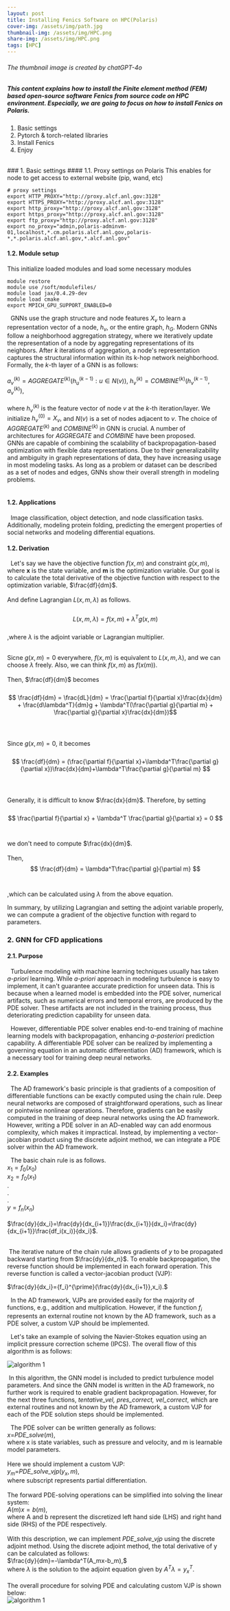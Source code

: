 ```yaml
---
layout: post
title: Installing Fenics Software on HPC(Polaris)
cover-img: /assets/img/path.jpg
thumbnail-img: /assets/img/HPC.png
share-img: /assets/img/HPC.png
tags: [HPC]
---
```


###### The thumbnail image is created by chatGPT-4o
##### This content explains how to install the Finite element method (FEM) based open-source software Fenics from source code on HPC environment. Especially, we are going to focus on how to install Fenics on Polaris.


1. Basic settings
2. Pytorch & torch-related libraries
3. Install Fenics
4. Enjoy

   
<br>
### 1. Basic settings
#### 1.1. Proxy settings on Polaris
This enables for node to get access to external website (pip, wand, etc)

```
# proxy settings
export HTTP_PROXY="http://proxy.alcf.anl.gov:3128"
export HTTPS_PROXY="http://proxy.alcf.anl.gov:3128"
export http_proxy="http://proxy.alcf.anl.gov:3128"
export https_proxy="http://proxy.alcf.anl.gov:3128"
export ftp_proxy="http://proxy.alcf.anl.gov:3128"
export no_proxy="admin,polaris-adminvm-01,localhost,*.cm.polaris.alcf.anl.gov,polaris-*,*.polaris.alcf.anl.gov,*.alcf.anl.gov"
```

#### 1.2. Module setup
This initialize loaded modules and load some necessary modules

```
module restore
module use /soft/modulefiles/
module load jax/0.4.29-dev
module load cmake
export MPICH_GPU_SUPPORT_ENABLED=0
```


&nbsp; GNNs use the graph structure and node features $X_v$ to learn a representation vector of a node, $h_v$, or the entire graph, $h_G$. Modern GNNs follow a neighborhood aggregation strategy, where we iteratively update the representation of a node by aggregating representations of its neighbors. 
After $k$ iterations of aggregation, a node's representation captures the structural information within its k-hop network neighborhood.
Formally, the $k$-th layer of a GNN is as follows:  <br/><br/>
$a_v^{(k)} = AGGREGATE^{(k)}({h_u^{(k-1)} : u \in N(v)})$,   $h_v^{(k)} = COMBINE^{(k)}(h_v^{(k-1)}, a_v^{(k)}),$ <br/><br/>
where $h_v^{(k)}$ is the feature vector of node $v$ at the $k$-th iteration/layer.
We initialize $h_v^{(0)}=X_v,$ and $N(v)$ is a set of nodes adjacent to $v$. 
The choice of $AGGREGATE^{(k)}$ and $COMBINE^{(k)}$ in GNN is crucial.
A number of architectures for $AGGREGATE$ and $COMBINE$ have been proposed.  
GNNs are capable of combining the scalability of backpropagation-based optimization with flexible data representations.
Due to their generalizability and ambiguity in graph representations of data, they have increasing usage in most modeling tasks.
As long as a problem or dataset can be described as a set of nodes and edges, GNNs show their overall strength in modeling problems. <br/><br/>


#### 1.2. Applications
&nbsp; Image classification, object detection, and node classification tasks. Additionally, modeling protein folding, predicting the emergent properties of social networks and modeling differential equations.

   

#### 1.2. Derivation
&nbsp; Let's say we have the objective function $f(x, m)$ and constraint $g(x, m)$, where **x** is the state variable, and **m** is the optimization variable. Our goal is to calculate the total derivative of the objective function with respect to the optimization variable, $\frac{df}{dm}$. <br/><br/>
And define Lagrangian $L(x, m, \lambda)$ as follows. <br/><br/>
 $$
 L(x, m, \lambda) = f(x, m) + \lambda^Tg(x, m) 
 $$ 
 <br>
 ,where $\lambda$ is the adjoint variable or Lagrangian multiplier.<br/><br/>
 
 Sicne $g(x,m) = 0$ everywhere, $f(x,m)$ is equivalent to $L(x, m, \lambda)$, and we can choose $\lambda$ freely. Also, we can think $f(x,m)$ as $f(x(m))$. <br/><br/>
 Then, $\frac{df}{dm}$ becomes <br/><br/>
 $$ \frac{df}{dm} = \frac{dL}{dm} = \frac{\partial f}{\partial x}\frac{dx}{dm} + \frac{d\lambda^T}{dm}g + \lambda^T(\frac{\partial g}{\partial m} + \frac{\partial g}{\partial x}\frac{dx}{dm})$$ <br/><br/>

 Since $g(x,m)=0$, it becomes <br/><br/>
 $$
 \frac{df}{dm} = (\frac{\partial f}{\partial x}+\lambda^T\frac{\partial g}{\partial x})\frac{dx}{dm}+\lambda^T\frac{\partial g}{\partial m}
 $$
 <br/><br/>

 Generally, it is difficult to know $\frac{dx}{dm}$. Therefore, by setting <br/><br/>
 $$
 \frac{\partial f}{\partial x} + \lambda^T \frac{\partial g}{\partial x} = 0
 $$
 <br/><br/>
 we don't need to compute $\frac{dx}{dm}$. <br/><br/>
 Then,
 $$
 \frac{df}{dm} = \lambda^T\frac{\partial g}{\partial m}
 $$
<br/><br/>
,which can be calculated using $\lambda$ from the above equation. <br>

In summary, by utilizing Lagrangian and setting the adjoint variable properly, we can compute a gradient of the objective function with regard to parameters.

### 2. GNN for CFD applications
#### 2.1. Purpose
&nbsp; Turbulence modeling with machine learning techniques usually has taken _a-priori_ learning. While _a-priori_ approach in modeling turbulence is easy to implement, it can't guarantee accurate prediction for unseen data. This is because when a learned model is embedded into the PDE solver, numerical artifacts, such as numerical errors and temporal errors, are produced by the PDE solver. These artifacts are not included in the training process, thus deteriorating prediction capability for unseen data.

&nbsp; However, differentiable PDE solver enables end-to-end training of machine learning models with backpropagation, enhancing _a-posteriori_ prediction capability. A differentiable PDE solver can be realized by implementing a governing equation in an automatic differentiation (AD) framework, which is a necessary tool for training deep neural networks. <br>

#### 2.2. Examples
&nbsp; The AD framework's basic principle is that gradients of a composition of differentiable functions can be exactly computed using the chain rule. Deep neural networks are composed of straightforward operations, such as linear or pointwise nonlinear operations. Therefore, gradients can be easily computed in the training of deep neural networks using the AD framework. However, writing a PDE solver in an AD-enabled way can add enormous complexity, which makes it impractical. Instead, by implementing a vector-jacobian product using the discrete adjoint method, we can integrate a PDE solver within the AD framework.

&nbsp; The basic chain rule is as follows. <br>
$x_1=f_0(x_0)$ <br>
$x_2=f_0(x_1)$ <br>
.<br>
.<br>
.<br>
$y=f_n(x_n)$ <br/><br/>
$\frac{dy}{dx_i}=\frac{dy}{dx_{i+1}}\frac{dx_{i+1}}{dx_i}=\frac{dy}{dx_{i+1}}\frac{df_i(x_i)}{dx_i}$.  <br/><br/>

&nbsp;The iterative nature of the chain rule allows gradients of $y$ to be propagated backward starting from $\frac{dy}{dx_n}$. To enable backpropagation, the reverse function should be implemented in each forward operation. This reverse function is called a vector-jacobian product (VJP): <br>

$\frac{dy}{dx_i}={f_i}^{\prime}(\frac{dy}{dx_{i+1}},x_i).$ <br>

&nbsp; In the AD framework, VJPs are provided easily for the majority of functions, e.g., addition and multiplication. However, if the function $f_i$ represents an external routine not known by the AD framework, such as a PDE solver, a custom VJP should be implemented. <br>

&nbsp; Let's take an example of solving the Navier-Stokes equation using an implicit pressure correction scheme (IPCS). The overall flow of this algorithm is as follows: <br>


![algorithm 1](/assets/img/IPCS_Algorithm1.png)

&nbsp;In this algorithm, the GNN model is included to predict turbulence model parameters. And since the GNN model is written in the AD framework, no further work is required to enable gradient backpropagation. However, for the next three functions, *tentative_vel, pres_correct, vel_correct*, which are external routines and not known by the AD framework, a custom VJP for each of the PDE solution steps should be implemented.<br>

&nbsp; The PDE solver can be written generally as follows: <br>
$x=$*PDE_solve*$(m),$ <br>
where x is state variables, such as pressure and velocity, and m is learnable model parameters. <br/><br/>
Here we should implement a custom VJP:<br>
$y_m=$*PDE_solve_vjp*$(y_x,m),$ <br>
where subscript represents partial differentiation. <br/><br/>
The forward PDE-solving operations can be simplified into solving the linear system: <br>
$A(m)x=b(m),$ <br>
where A and b represent the discretized left hand side (LHS) and right hand side (RHS) of the PDE respectively. <br/><br/>
With this description, we can implement *PDE_solve_vjp* using the discrete adjoint method. Using the discrete adjoint method, the total derivative of y can be calculated as follows:<br>
$\frac{dy}{dm}=-\lambda^T(A_mx-b_m),$<br>
where $\lambda$ is the solution to the adjoint equation given by $A^T\lambda=y_x^T.$ <br/><br/>
The overall procedure for solving PDE and calculating custom VJP is shown below: <br>
![algorithm 1](/assets/img/Algorithm2.png)



[^1]: [Barwey, Shivam, et al. "Multiscale graph neural network autoencoders for interpretable scientific machine learning." Journal of Computational Physics 495 (2023): 112537.](https://doi.org/10.1016/j.jcp.2023.112537) 
[^2]: [Xu, Keyulu, et al. "How powerful are graph neural networks?." arXiv preprint arXiv:1810.00826 (2018).](https://doi.org/10.48550/arXiv.1810.00826)
